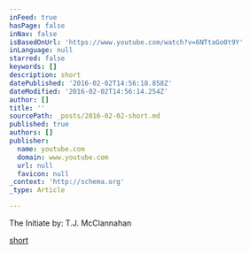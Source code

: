 ```yaml
---
inFeed: true
hasPage: false
inNav: false
isBasedOnUrl: 'https://www.youtube.com/watch?v=6NTtaGo0t9Y'
inLanguage: null
starred: false
keywords: []
description: short
datePublished: '2016-02-02T14:56:18.858Z'
dateModified: '2016-02-02T14:56:14.254Z'
author: []
title: ''
sourcePath: _posts/2016-02-02-short.md
published: true
authors: []
publisher:
  name: youtube.com
  domain: www.youtube.com
  url: null
  favicon: null
_context: 'http://schema.org'
_type: Article

---
```

The Initiate by: T.J. McClannahan

[short][0]

[0]: https://www.youtube.com/watch?v=6NTtaGo0t9Y